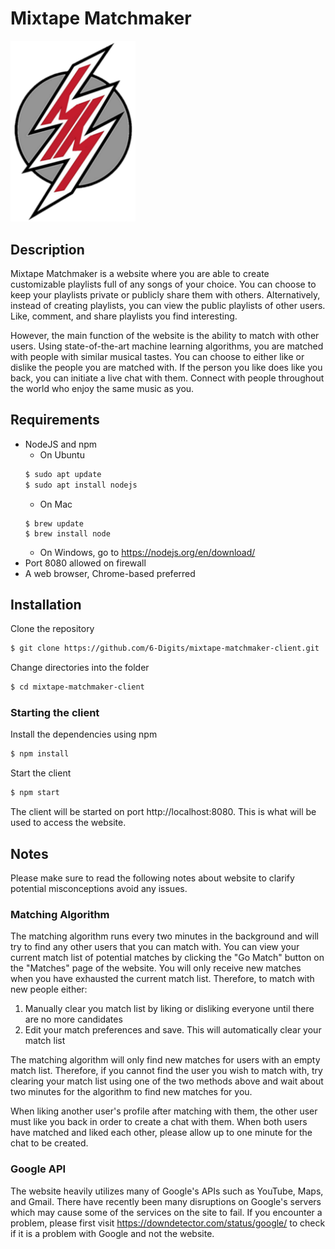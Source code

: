 # Mixtape Matchmaker

<img src="src/assets/logo.png" width="200">

## Description

Mixtape Matchmaker is a website where you are able to create customizable playlists full of any songs of your choice. You can choose to keep your playlists private or publicly share them with others. Alternatively, instead of creating playlists, you can view the public playlists of other users. Like, comment, and share playlists you find interesting. 

However, the main function of the website is the ability to match with other users. Using state-of-the-art machine learning algorithms, you are matched with people with similar musical tastes. You can choose to either like or dislike the people you are matched with. If the person you like does like you back, you can initiate a live chat with them. Connect with people throughout the world who enjoy the same music as you.


## Requirements

* NodeJS and npm
	- On Ubuntu 
	```bash
	$ sudo apt update
	$ sudo apt install nodejs
	```
	- On Mac
	```
	$ brew update
	$ brew install node
	```
	- On Windows, go to https://nodejs.org/en/download/
* Port 8080 allowed on firewall
* A web browser, Chrome-based preferred

## Installation

Clone the repository
```bash
$ git clone https://github.com/6-Digits/mixtape-matchmaker-client.git
```
Change directories into the folder
```bash
$ cd mixtape-matchmaker-client
```

### Starting the client
Install the dependencies using npm
```bash
$ npm install
```
Start the client
```bash
$ npm start
```
The client will be started on port http://localhost:8080. This is what will be used to access the website.  

## Notes

Please make sure to read the following notes about website to clarify potential misconceptions avoid any issues. 

### Matching Algorithm

The matching algorithm runs every two minutes in the background and will try to find any other users that you can match with. You can view your current match list of potential matches by clicking the "Go Match" button on the "Matches" page of the website. You will only receive new matches when you have exhausted the current match list. Therefore, to match with new people either:

1. Manually clear you match list by liking or disliking everyone until there are no more candidates
2. Edit your match preferences and save. This will automatically clear your match list

The matching algorithm will only find new matches for users with an empty match list. Therefore, if you cannot find the user you wish to match with, try clearing your match list using one of the two methods above and wait about two minutes for the algorithm to find new matches for you. 

When liking another user's profile after matching with them, the other user must like you back in order to create a chat with them. When both users have matched and liked each other, please allow up to one minute for the chat to be created. 

### Google API

The website heavily utilizes many of Google's APIs such as YouTube, Maps, and Gmail. There have recently been many disruptions on Google's servers which may cause some of the services on the site to fail. If you encounter a problem, please first visit https://downdetector.com/status/google/ to check if it is a problem with Google and not the website. 
